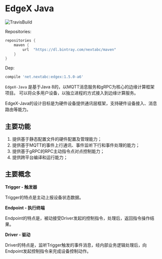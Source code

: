 # EdgeX Java

![TravisBuild](https://travis-ci.com/nextabc-lab/edgex-java.svg?branch=master)

Repositories:

```gradle
repositories {
    maven {
        url  "https://dl.bintray.com/nextabc/maven" 
    }
}
```

Dep:

```gradle
compile 'net.nextabc:edgex:1.5.0-a6'
```


`EdgeX-Java` 是基于Java 8的，以MQTT消息服务和gRPC为核心的边缘计算框架项目。
可以将众多用户设备，以独立进程的方式接入到边缘计算服务。

EdgeX-Java的设计目标是为硬件设备提供通讯层框架，支持硬件设备接入、消息路由等能力。

## 主要功能

1. 提供基于静态配置文件的硬件配置及管理能力；
2. 提供基于MQTT的事件上行通讯、事件监听下行和事件处理的能力；
3. 提供基于gRPC的RPC主动指令点对点控制能力；
4. 提供跨平台编译和运行能力；

## 主要概念

**Trigger - 触发器**

Trigger的特点是主动上报设备状态数据。

**Endpoint - 执行终端**

Endpoint的特点是，被动接受Driver发起的控制指令，处理后，返回指令操作结果。

**Driver - 驱动**

Driver的特点是，监听Trigger触发的事件消息，经内部业务逻辑处理后，向Endpoint发起控制指令来完成设备控制动作。


